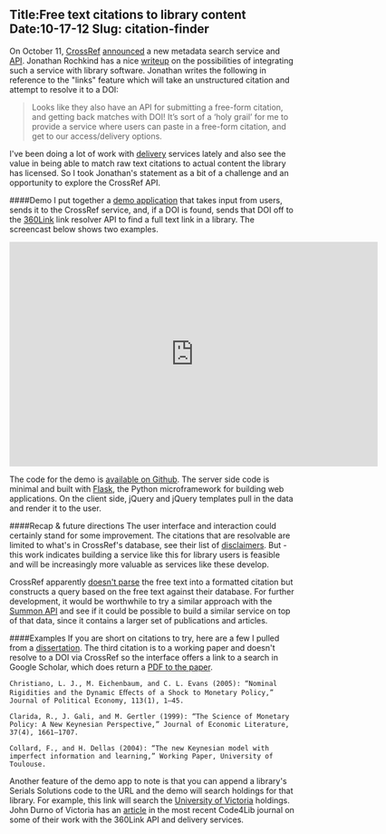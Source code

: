 Title:Free text citations to library content
Date:10-17-12
Slug: citation-finder
----

On October 11, [CrossRef](http://crossref.org/) [announced](http://labs.crossref.org/site/crossref_metadata_search.html) a new metadata search service and [API](http://search.labs.crossref.org/help/api).  Jonathan Rochkind has a nice [writeup](http://bibwild.wordpress.com/2012/10/11/new-crossref-metadata-search-with-api/) on the possibilities of integrating such a service with library software.  Jonathan writes the following in reference to the "links" feature which will take an unstructured citation and attempt to resolve it to a DOI: 

<blockquote class="modern">
    Looks like they also have an API for submitting a free-form citation, and getting back matches with DOI!  It’s sort of a ‘holy grail’ for me to provide a service where users can paste in a free-form citation, and get to our access/delivery options.
</blockquote>

I've been doing a lot of work with [delivery](./delivery.html) services lately and also see the value in being able to match raw text citations to actual content the library has licensed.  So I took Jonathan's statement as a bit of a challenge and an opportunity to explore the CrossRef API.  

####Demo
I put together a [demo application](http://sleepy-island-6218.herokuapp.com/) that takes input from users, sends it to the CrossRef service, and, if a DOI is found, sends that DOI off to the [360Link](http://www.serialssolutions.com/en/services/360-link) link resolver API to find a full text link in a library.  The screencast below shows two examples. 

<iframe src="http://www.screenr.com/embed/itV8" width="650" height="396" frameborder="0"></iframe>

The code for the demo is [available on Github](https://github.com/lawlesst/citation-finder).  The server side code is minimal and built with [Flask](http://flask.pocoo.org/), the Python microframework for building web applications.  On the client side, jQuery and jQuery templates pull in the data and render it to the user.  

####Recap & future directions
The user interface and interaction could certainly stand for some improvement.  The citations that are resolvable are limited to what's in CrossRef's database, see their list of [disclaimers](http://labs.crossref.org/quick_and_dirty_api_guides/resolving_citations.html).  But - this work indicates building a service like this for library users is feasible and will be increasingly more valuable as services like these develop.  

CrossRef apparently [doesn't parse](http://labs.crossref.org/quick_and_dirty_api_guides/resolving_citations.html) the free text into a formatted citation but constructs a query based on the free text against their database.  For further development, it would be worthwhile to try a similar approach with the [Summon API](http://api.summon.serialssolutions.com/) and see if it could be possible to build a similar service on top of that data, since it contains a larger set of publications and articles.  

####Examples 
If you are short on citations to try, here are a few I pulled from a [dissertation](http://repository.library.brown.edu:8080/fedora/objects/bdr:160/datastreams/PDF/content).  The third citation is to a working paper and doesn't resolve to a DOI via CrossRef so the interface offers a link to a search in Google Scholar, which does return a [PDF to the paper](http://neeo.univ-tlse1.fr/294/1/collard_dellas.pdf).  

    Christiano, L. J., M. Eichenbaum, and C. L. Evans (2005): “Nominal Rigidities and the Dynamic Eﬀects of a Shock to Monetary Policy,” Journal of Political Economy, 113(1), 1—45.
    
    Clarida, R., J. Gali, and M. Gertler (1999): “The Science of Monetary Policy: A New Keynesian Perspective,” Journal of Economic Literature, 37(4), 1661—1707.
    
    Collard, F., and H. Dellas (2004): “The new Keynesian model with imperfect information and learning,” Working Paper, University of Toulouse.
    
Another feature of the demo app to note is that you can append a library's Serials Solutions code to the URL and the demo will search holdings for that library.  For example, this link will search the [University of Victoria](http://sleepy-island-6218.herokuapp.com/lg5jh7pa3n/) holdings.  John Durno of Victoria has an [article](http://journal.code4lib.org/articles/7308) in the most recent Code4Lib journal on some of their work with the 360Link API and delivery services.    
